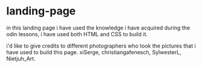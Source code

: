 # landing-page

in this landing page i have used the knowledge i have acquired during the odin lessons, 
i have used both HTML and CSS to build it.

i'd like to give credits to different photographers who took the pictures that i have used to build this page.
xiSerge, christiangafenesch, SylwesterL, Nietjuh_Art.